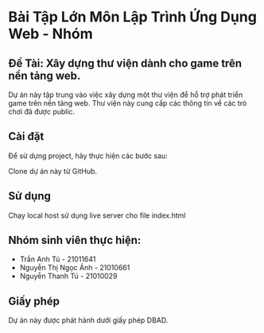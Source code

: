 # Bài Tập Lớn Môn Lập Trình Ứng Dụng Web - Nhóm

## **Đề Tài: Xây dựng thư viện dành cho game trên nền tảng web.**

Dự án này tập trung vào việc xây dựng một thư viện để hỗ trợ phát triển game trên nền tảng web. Thư viện này cung cấp các thông tin về các trò chơi đã được public.

## Cài đặt

Để sử dựng project, hãy thực hiện các bước sau:

Clone dự án này từ GitHub.

## Sử dụng

Chạy local host sử dụng live server cho file index.html

## Nhóm sinh viên thực hiện:

* Trần Anh Tú - 21011641
* Nguyễn Thị Ngọc Ánh - 21010661
* Nguyễn Thanh Tú - 21010029

## Giấy phép

Dự án này được phát hành dưới giấy phép DBAD.
